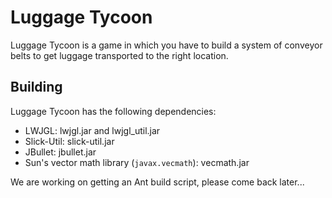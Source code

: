 Luggage Tycoon
==============

Luggage Tycoon is a game in which you have to build a system of conveyor belts to get luggage transported
to the right location.

Building
--------

Luggage Tycoon has the following dependencies:

* LWJGL: lwjgl.jar and lwjgl_util.jar
* Slick-Util: slick-util.jar
* JBullet: jbullet.jar
* Sun's vector math library (`javax.vecmath`): vecmath.jar

We are working on getting an Ant build script, please come back later...